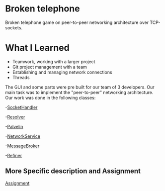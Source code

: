 
# Broken telephone

Broken telephone game on peer-to-peer networking architecture over TCP-sockets.

# What I Learned
<ul>
  <li>Teamwork, working with a larger project</li>
  <li>Git project management with a team</li>
  <li>Establishing and managing network connections</li>
  <li>Threads</li>
</ul>


The GUI and some parts were pre built for our team of 3 developers. Our main task was to implement the "peer-to-peer" networking architecture.
Our work was done in the following classes:

-[SocketHandler](src/main/java/fi/utu/tech/telephonegame/network/SocketHandler.java)

-[Resolver](src/main/java/fi/utu/tech/telephonegame/network/Resolver.java)

-[Palvelin](src/main/java/fi/utu/tech/telephonegame/network/Palvelin.java)

-[NetworkService](src/main/java/fi/utu/tech/telephonegame/network/NetworkService.java)

-[MessageBroker](src/main/java/fi/utu/tech/telephonegame/MessageBroker.java)

-[Refiner](src/main/java/fi/utu/tech/telephonegame/Refiner.java)


## More Specific description and Assignment

[Assignment](assignments/Assignment.md)
